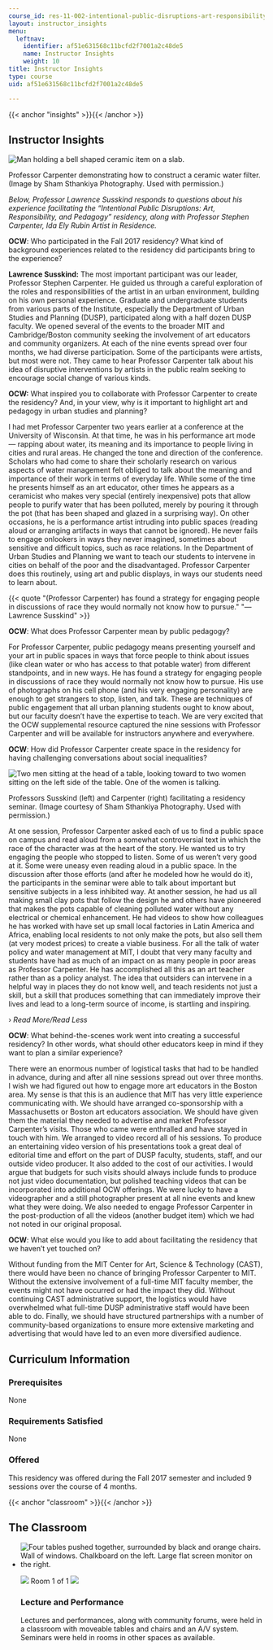```yaml
---
course_id: res-11-002-intentional-public-disruptions-art-responsibility-and-pedagogy-fall-2017
layout: instructor_insights
menu:
  leftnav:
    identifier: af51e631568c11bcfd2f7001a2c48de5
    name: Instructor Insights
    weight: 10
title: Instructor Insights
type: course
uid: af51e631568c11bcfd2f7001a2c48de5

---
```


{{< anchor "insights" >}}{{< /anchor >}}

Instructor Insights
-------------------

![Man holding a bell shaped ceramic item on a slab.](/coursemedia/res-11-002-intentional-public-disruptions-art-responsibility-and-pedagogy-fall-2017/9942b2521c43272d10b7852271d1a89f_Carpenter.png)

Professor Carpenter demonstrating how to construct a ceramic water filter. (Image by Sham Sthankiya Photography. Used with permission.)

_Below, Professor Lawrence Susskind responds to questions about his experience facilitating the “Intentional Public Disruptions: Art, Responsibility, and Pedagogy” residency, along with Professor Stephen Carpenter, Ida Ely Rubin Artist in Residence._

**OCW**: Who participated in the Fall 2017 residency? What kind of background experiences related to the residency did participants bring to the experience?

**Lawrence Susskind:** The most important participant was our leader, Professor Stephen Carpenter. He guided us through a careful exploration of the roles and responsibilities of the artist in an urban environment, building on his own personal experience. Graduate and undergraduate students from various parts of the Institute, especially the Department of Urban Studies and Planning (DUSP), participated along with a half dozen DUSP faculty. We opened several of the events to the broader MIT and Cambridge/Boston community seeking the involvement of art educators and community organizers. At each of the nine events spread over four months, we had diverse participation. Some of the participants were artists, but most were not. They came to hear Professor Carpenter talk about his idea of disruptive interventions by artists in the public realm seeking to encourage social change of various kinds.

**OCW:** What inspired you to collaborate with Professor Carpenter to create the residency? And, in your view, why is it important to highlight art and pedagogy in urban studies and planning?

I had met Professor Carpenter two years earlier at a conference at the University of Wisconsin. At that time, he was in his performance art mode — rapping about water, its meaning and its importance to people living in cities and rural areas. He changed the tone and direction of the conference. Scholars who had come to share their scholarly research on various aspects of water management felt obliged to talk about the meaning and importance of their work in terms of everyday life. While some of the time he presents himself as an art educator, other times he appears as a ceramicist who makes very special (entirely inexpensive) pots that allow people to purify water that has been polluted, merely by pouring it through the pot (that has been shaped and glazed in a surprising way). On other occasions, he is a performance artist intruding into public spaces (reading aloud or arranging artifacts in ways that cannot be ignored). He never fails to engage onlookers in ways they never imagined, sometimes about sensitive and difficult topics, such as race relations. In the Department of Urban Studies and Planning we want to teach our students to intervene in cities on behalf of the poor and the disadvantaged. Professor Carpenter does this routinely, using art and public displays, in ways our students need to learn about.

{{< quote "(Professor Carpenter) has found a strategy for engaging people in discussions of race they would normally not know how to pursue." "— Lawrence Susskind" >}}

**OCW**: What does Professor Carpenter mean by public pedagogy?

For Professor Carpenter, public pedagogy means presenting yourself and your art in public spaces in ways that force people to think about issues (like clean water or who has access to that potable water) from different standpoints, and in new ways. He has found a strategy for engaging people in discussions of race they would normally not know how to pursue. His use of photographs on his cell phone (and his very engaging personality) are enough to get strangers to stop, listen, and talk. These are techniques of public engagement that all urban planning students ought to know about, but our faculty doesn’t have the expertise to teach. We are very excited that the OCW supplemental resource captured the nine sessions with Professor Carpenter and will be available for instructors anywhere and everywhere.

**OCW**: How did Professor Carpenter create space in the residency for having challenging conversations about social inequalities?

![Two men sitting at the head of a table, looking toward to two women sitting on the left side of the table. One of the women is talking.](/coursemedia/res-11-002-intentional-public-disruptions-art-responsibility-and-pedagogy-fall-2017/fa8ed3ff51e2b5ef094c709f9edbe8cb_Larry_Stephen.png)

Professors Susskind (left) and Carpenter (right) facilitating a residency seminar. (Image courtesy of Sham Sthankiya Photography. Used with permission.)

At one session, Professor Carpenter asked each of us to find a public space on campus and read aloud from a somewhat controversial text in which the race of the character was at the heart of the story. He wanted us to try engaging the people who stopped to listen. Some of us weren’t very good at it. Some were uneasy even reading aloud in a public space. In the discussion after those efforts (and after he modeled how he would do it), the participants in the seminar were able to talk about important but sensitive subjects in a less inhibited way. At another session, he had us all making small clay pots that follow the design he and others have pioneered that makes the pots capable of cleaning polluted water without any electrical or chemical enhancement. He had videos to show how colleagues he has worked with have set up small local factories in Latin America and Africa, enabling local residents to not only make the pots, but also sell them (at very modest prices) to create a viable business. For all the talk of water policy and water management at MIT, I doubt that very many faculty and students have had as much of an impact on as many people in poor areas as Professor Carpenter. He has accomplished all this as an art teacher rather than as a policy analyst. The idea that outsiders can intervene in a helpful way in places they do not know well, and teach residents not just a skill, but a skill that produces something that can immediately improve their lives and lead to a long-term source of income, is startling and inspiring.

› _Read More/Read Less_

**OCW**: What behind-the-scenes work went into creating a successful residency? In other words, what should other educators keep in mind if they want to plan a similar experience?

There were an enormous number of logistical tasks that had to be handled in advance, during and after all nine sessions spread out over three months. I wish we had figured out how to engage more art educators in the Boston area. My sense is that this is an audience that MIT has very little experience communicating with. We should have arranged co-sponsorship with a Massachusetts or Boston art educators association. We should have given them the material they needed to advertise and market Professor Carpenter’s visits. Those who came were enthralled and have stayed in touch with him. We arranged to video record all of his sessions. To produce an entertaining video version of his presentations took a great deal of editorial time and effort on the part of DUSP faculty, students, staff, and our outside video producer. It also added to the cost of our activities. I would argue that budgets for such visits should always include funds to produce not just video documentation, but polished teaching videos that can be incorporated into additional OCW offerings. We were lucky to have a videographer and a still photographer present at all nine events and knew what they were doing. We also needed to engage Professor Carpenter in the post-production of all the videos (another budget item) which we had not noted in our original proposal.

**OCW**: What else would you like to add about facilitating the residency that we haven’t yet touched on?

Without funding from the MIT Center for Art, Science & Technology (CAST), there would have been no chance of bringing Professor Carpenter to MIT. Without the extensive involvement of a full-time MIT faculty member, the events might not have occurred or had the impact they did. Without continuing CAST administrative support, the logistics would have overwhelmed what full-time DUSP administrative staff would have been able to do. Finally, we should have structured partnerships with a number of community-based organizations to ensure more extensive marketing and advertising that would have led to an even more diversified audience.

Curriculum Information
----------------------

### Prerequisites

None

### Requirements Satisfied

None

### Offered

This residency was offered during the Fall 2017 semester and included 9 sessions over the course of 4 months.

{{< anchor "classroom" >}}{{< /anchor >}}

The Classroom
-------------

*   ![Four tables pushed together, surrounded by black and orange chairs. Wall of windows. Chalkboard on the left. Large flat screen monitor on the right.](/coursemedia/res-11-002-intentional-public-disruptions-art-responsibility-and-pedagogy-fall-2017/5a364018b9d7f49ee355909e88e33683_RES11-002room-comp.jpg)
    
    ![](/images/educator/classroom_prev_dim.png) Room 1 of 1 ![](/images/educator/classroom_next_dim.png)
    
    ### Lecture and Performance  
    
    Lectures and performances, along with community forums, were held in a classroom with moveable tables and chairs and an A/V system. Seminars were held in rooms in other spaces as available.